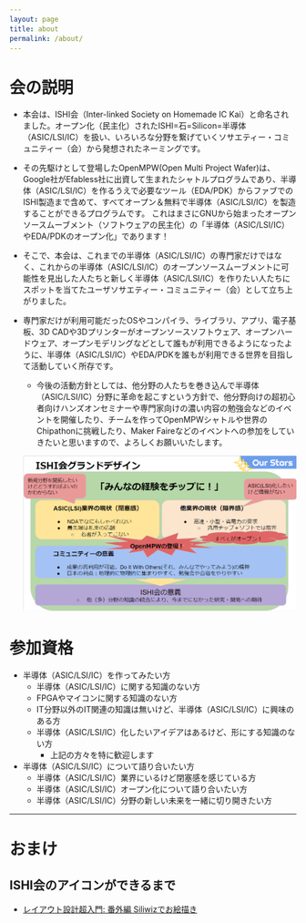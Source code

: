 ```yaml
---
layout: page
title: about
permalink: /about/
---
```


# 会の説明
* 本会は、ISHI会（Inter-linked Society on Homemade IC Kai）と命名されました。オープン化（民主化）されたISHI=石=Silicon=半導体（ASIC/LSI/IC）を扱い、いろいろな分野を繋げていくソサエティー・コミュニティー（会）から発想されたネーミングです。
* その先駆けとして登場したOpenMPW(Open Multi Project Wafer)は、Google社がEfabless社に出資して生まれたシャトルプログラムであり、半導体（ASIC/LSI/IC）を作るうえで必要なツール（EDA/PDK）からファブでのISHI製造まで含めて、すべてオープン＆無料で半導体（ASIC/LSI/IC）を製造することができるプログラムです。
これはまさにGNUから始まったオープンソースムーブメント（ソフトウェアの民主化）の「半導体（ASIC/LSI/IC）やEDA/PDKのオープン化」であります！
* そこで、本会は、これまでの半導体（ASIC/LSI/IC）の専門家だけではなく、これからの半導体（ASIC/LSI/IC）のオープンソースムーブメントに可能性を見出した人たちと新しく半導体（ASIC/LSI/IC）を作りたい人たちにスポットを当てたユーザソサエティー・コミュニティー（会）として立ち上がりました。
* 専門家だけが利用可能だったOSやコンパイラ、ライブラリ、アプリ、電子基板、3D CADや3Dプリンターがオープンソースソフトウェア、オープンハードウェア、オープンモデリングなどとして誰もが利用できるようになったように、半導体（ASIC/LSI/IC）やEDA/PDKを誰もが利用できる世界を目指して活動していく所存です。
    * 今後の活動方針としては、他分野の人たちを巻き込んで半導体（ASIC/LSI/IC）分野に革命を起こすという方針で、他分野向けの超初心者向けハンズオンセミナーや専門家向けの濃い内容の勉強会などのイベントを開催したり、チームを作ってOpenMPWシャトルや世界のChipathonに挑戦したり、Maker Faireなどのイベントへの参加をしていきたいと思いますので、よろしくお願いいたします。

     ![ISHI会グランドデザイン](/assets/images/ishikai_granddesign_fig.png)  

# 参加資格
* 半導体（ASIC/LSI/IC）を作ってみたい方
     * 半導体（ASIC/LSI/IC）に関する知識のない方
     * FPGAやマイコンに関する知識のない方
     * IT分野以外のIT関連の知識は無いけど、半導体（ASIC/LSI/IC）に興味のある方
     * 半導体（ASIC/LSI/IC）化したいアイデアはあるけど、形にする知識のない方
         * 上記の方々を特に歓迎します
* 半導体（ASIC/LSI/IC）について語り合いたい方
     * 半導体（ASIC/LSI/IC）業界にいるけど閉塞感を感じている方
     * 半導体（ASIC/LSI/IC）オープン化について語り合いたい方
     * 半導体（ASIC/LSI/IC）分野の新しい未来を一緒に切り開きたい方


***

# おまけ

## ISHI会のアイコンができるまで
* [レイアウト設計超入門: 番外編 Siliwizでお絵描き](https://note.com/akira_tsuchiya/n/n0c720b3498b4)
